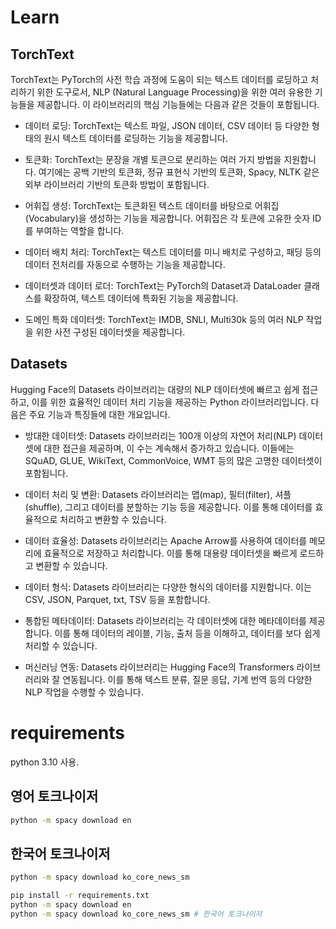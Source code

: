 # Learn

## TorchText

TorchText는 PyTorch의 사전 학습 과정에 도움이 되는 텍스트 데이터를 로딩하고 처리하기 위한 도구로서, NLP (Natural Language Processing)을 위한 여러 유용한 기능들을 제공합니다. 이 라이브러리의 핵심 기능들에는 다음과 같은 것들이 포함됩니다. 

* 데이터 로딩: TorchText는 텍스트 파일, JSON 데이터, CSV 데이터 등 다양한 형태의 원시 텍스트 데이터를 로딩하는 기능을 제공합니다.

*  토큰화: TorchText는 문장을 개별 토큰으로 분리하는 여러 가지 방법을 지원합니다. 여기에는 공백 기반의 토큰화, 정규 표현식 기반의 토큰화, Spacy, NLTK 같은 외부 라이브러리 기반의 토큰화 방법이 포함됩니다.

* 어휘집 생성: TorchText는 토큰화된 텍스트 데이터를 바탕으로 어휘집(Vocabulary)을 생성하는 기능을 제공합니다. 어휘집은 각 토큰에 고유한 숫자 ID를 부여하는 역할을 합니다.

* 데이터 배치 처리: TorchText는 텍스트 데이터를 미니 배치로 구성하고, 패딩 등의 데이터 전처리를 자동으로 수행하는 기능을 제공합니다.

* 데이터셋과 데이터 로더: TorchText는 PyTorch의 Dataset과 DataLoader 클래스를 확장하여, 텍스트 데이터에 특화된 기능을 제공합니다.

* 도메인 특화 데이터셋: TorchText는 IMDB, SNLI, Multi30k 등의 여러 NLP 작업을 위한 사전 구성된 데이터셋을 제공합니다.


## Datasets

Hugging Face의 Datasets 라이브러리는 대량의 NLP 데이터셋에 빠르고 쉽게 접근하고, 이를 위한 효율적인 데이터 처리 기능을 제공하는 Python 라이브러리입니다. 다음은 주요 기능과 특징들에 대한 개요입니다.

* 방대한 데이터셋: Datasets 라이브러리는 100개 이상의 자연어 처리(NLP) 데이터셋에 대한 접근을 제공하며, 이 수는 계속해서 증가하고 있습니다. 이들에는 SQuAD, GLUE, WikiText, CommonVoice, WMT 등의 많은 고명한 데이터셋이 포함됩니다.

* 데이터 처리 및 변환: Datasets 라이브러리는 맵(map), 필터(filter), 셔플(shuffle), 그리고 데이터를 분할하는 기능 등을 제공합니다. 이를 통해 데이터를 효율적으로 처리하고 변환할 수 있습니다.

* 데이터 효율성: Datasets 라이브러리는 Apache Arrow를 사용하여 데이터를 메모리에 효율적으로 저장하고 처리합니다. 이를 통해 대용량 데이터셋을 빠르게 로드하고 변환할 수 있습니다.

* 데이터 형식: Datasets 라이브러리는 다양한 형식의 데이터를 지원합니다. 이는 CSV, JSON, Parquet, txt, TSV 등을 포함합니다.

* 통합된 메타데이터: Datasets 라이브러리는 각 데이터셋에 대한 메타데이터를 제공합니다. 이를 통해 데이터의 레이블, 기능, 출처 등을 이해하고, 데이터를 보다 쉽게 처리할 수 있습니다.

* 머신러닝 연동: Datasets 라이브러리는 Hugging Face의 Transformers 라이브러리와 잘 연동됩니다. 이를 통해 텍스트 분류, 질문 응답, 기계 번역 등의 다양한 NLP 작업을 수행할 수 있습니다.

# requirements

python 3.10 사용.

## 영어 토크나이저 

```bash
python -m spacy download en
```

## 한국어 토크나이저

```bash
python -m spacy download ko_core_news_sm
```


```bash
pip install -r requirements.txt
python -m spacy download en 
python -m spacy download ko_core_news_sm # 한국어 토크나이저 
```